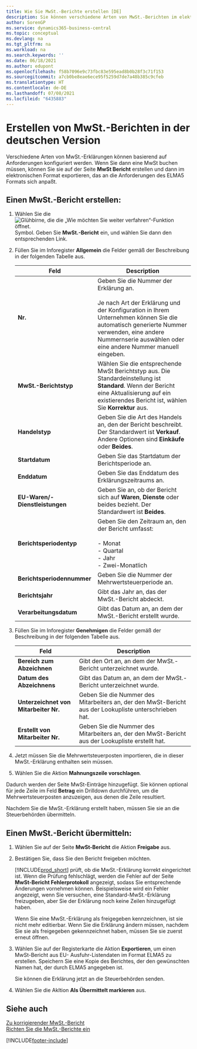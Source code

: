 ```yaml
---
title: Wie Sie MwSt.-Berichte erstellen [DE]
description: Sie können verschiedene Arten von MwSt.-Berichten im elektronischen Format konfigurieren, die den ELMA5-Formatanforderungen entsprechen.
author: SorenGP
ms.service: dynamics365-business-central
ms.topic: conceptual
ms.devlang: na
ms.tgt_pltfrm: na
ms.workload: na
ms.search.keywords: ''
ms.date: 06/18/2021
ms.author: edupont
ms.openlocfilehash: f58b7096e9c73fbc83e595ead8b0b28f3c71f153
ms.sourcegitcommit: a7cb0be8eae6ece95f5259d7de7a48b385c9cfeb
ms.translationtype: HT
ms.contentlocale: de-DE
ms.lasthandoff: 07/08/2021
ms.locfileid: "6435883"
---
```

# <a name="create-vat-reports-in-the-german-version"></a>Erstellen von MwSt.-Berichten in der deutschen Version
Verschiedene Arten von MwSt.-Erklärungen können basierend auf Anforderungen konfiguriert werden. Wenn Sie dann eine MwSt buchen müssen, können Sie sie auf der Seite **MwSt Bericht** erstellen und dann im elektronischen Format exportieren, das an die Anforderungen des ELMA5 Formats sich anpaßt.  

## <a name="to-create-a-vat-report"></a>Einen MwSt.-Bericht erstellen:  

1.  Wählen Sie die ![Glühbirne, die die „Wie möchten Sie weiter verfahren“-Funktion öffnet.](../../media/ui-search/search_small.png "Sagen Sie mir, was Sie tun wollen") Symbol. Geben Sie **MwSt.-Bericht** ein, und wählen Sie dann den entsprechenden Link.  
2.  Füllen Sie im Inforegister **Allgemein** die Felder gemäß der Beschreibung in der folgenden Tabelle aus.  

    |Feld|Description|  
    |---------------------------------|---------------------------------------|  
    |**Nr.**|Geben Sie die Nummer der Erklärung an.<br /><br /> Je nach Art der Erklärung und der Konfiguration in Ihrem Unternehmen können Sie die automatisch generierte Nummer verwenden, eine andere Nummernserie auswählen oder eine andere Nummer manuell eingeben.|  
    |**MwSt.-Berichtstyp**|Wählen Sie die entsprechende MwSt Berichtstyp aus. Die Standardeinstellung ist **Standard**. Wenn der Bericht eine Aktualisierung auf ein existierendes Bericht ist, wählen Sie **Korrektur** aus.|  
    |**Handelstyp**|Geben Sie die Art des Handels an, den der Bericht beschreibt. Der Standardwert ist **Verkauf**. Andere Optionen sind **Einkäufe** oder **Beides**.|  
    |**Startdatum**|Geben Sie das Startdatum der Berichtsperiode an.|  
    |**Enddatum**|Geben Sie das Enddatum des Erklärungszeitraums an.|  
    |**EU-Waren/-Dienstleistungen**|Geben Sie an, ob der Bericht sich auf **Waren**, **Dienste** oder beides bezieht. Der Standardwert ist **Beides**.|  
    |**Berichtsperiodentyp**|Geben Sie den Zeitraum an, den der Bericht umfasst:<br /><br /> -   Monat<br />-   Quartal<br />-   Jahr<br />-   Zwei-Monatlich|  
    |**Berichtsperiodennummer**|Geben Sie die Nummer der Mehrwertsteuerperiode an.|  
    |**Berichtsjahr**|Gibt das Jahr an, das der MwSt.-Bericht abdeckt.|  
    |**Verarbeitungsdatum**|Gibt das Datum an, an dem der MwSt.-Bericht erstellt wurde.|  

3.  Füllen Sie im Inforegister **Genehmigen** die Felder gemäß der Beschreibung in der folgenden Tabelle aus.  

    |Feld|Description|  
    |---------------------------------|---------------------------------------|  
    |**Bereich zum Abzeichnen**|Gibt den Ort an, an dem der MwSt.-Bericht unterzeichnet wurde.|  
    |**Datum des Abzeichnens**|Gibt das Datum an, an dem der MwSt.-Bericht unterzeichnet wurde.|  
    |**Unterzeichnet von Mitarbeiter Nr.**|Geben Sie die Nummer des Mitarbeiters an, der den MwSt-Bericht aus der Lookupliste unterschrieben hat.|  
    |**Erstellt von Mitarbeiter Nr.**|Geben Sie die Nummer des Mitarbeiters an, der den MwSt-Bericht aus der Lookupliste erstellt hat.|  

4.  Jetzt müssen Sie die Mehrwertsteuerposten importieren, die in dieser MwSt.-Erklärung enthalten sein müssen.  
5. Wählen Sie die Aktion **Mahnungszeile vorschlagen**.  

Dadurch werden der Seite MwSt-Einträge hinzugefügt. Sie können optional für jede Zeile im Feld **Betrag** ein Drilldown durchführen, um die Mehrwertsteuerposten anzuzeigen, aus denen die Zeile resultiert.  

Nachdem Sie die MwSt.-Erklärung erstellt haben, müssen Sie sie an die Steuerbehörden übermitteln.  

## <a name="to-submit-a-vat-report"></a>Einen MwSt.-Bericht übermitteln:  

1.  Wählen Sie auf der Seite **MwSt-Bericht** die Aktion **Freigabe** aus.  
2.  Bestätigen Sie, dass Sie den Bericht freigeben möchten.  

    [!INCLUDE[prod_short](../../includes/prod_short.md)] prüft, ob die MwSt.-Erklärung korrekt eingerichtet ist. Wenn die Prüfung fehlschlägt, werden die Fehler auf der Seite **MwSt-Bericht Fehlerprotokoll** angezeigt, sodass Sie entsprechende Änderungen vornehmen können. Beispielsweise wird ein Fehler angezeigt, wenn Sie versuchen, eine Standard-MwSt.-Erklärung freizugeben, aber Sie der Erklärung noch keine Zeilen hinzugefügt haben.  

    Wenn Sie eine MwSt.-Erklärung als freigegeben kennzeichnen, ist sie nicht mehr editierbar. Wenn Sie die Erklärung ändern müssen, nachdem Sie sie als freigegeben gekennzeichnet haben, müssen Sie sie zuerst erneut öffnen.  

3.  Wählen Sie auf der Registerkarte die Aktion **Exportieren**, um einen MwSt-Bericht aus EU- Ausfuhr-Listendaten im Format ELMA5 zu erstellen. Speichern Sie eine Kopie des Berichtes, der den gewünschten Namen hat, der durch ELMA5 angegeben ist.  

    Sie können die Erklärung jetzt an die Steuerbehörden senden.  

4.  Wählen Sie die Akltion **Als Übermittelt markieren** aus.  

## <a name="see-also"></a>Siehe auch  
 [Zu korrigierender MwSt.-Bericht](how-to-correct-vat-reports.md)   
 [Richten Sie die MwSt.-Berichte ein](how-to-set-up-vat-reports.md)


[!INCLUDE[footer-include](../../includes/footer-banner.md)]